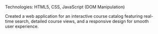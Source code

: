 Technologies: HTML5, CSS, JavaScript (DOM Manipulation)

Created a web application for an interactive course catalog featuring real-time search, detailed course views, and a responsive design for smooth user experience.
